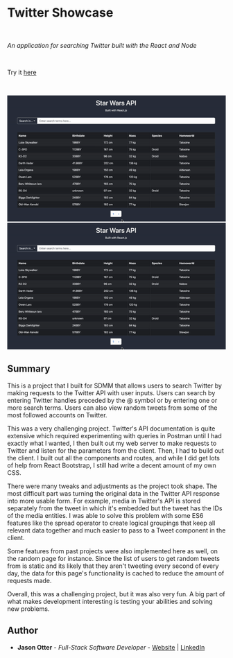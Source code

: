 # Twitter Showcase

<br>

_An application for searching Twitter built with the React and Node_

<br>

Try it [here](https://papaya-jalebi-21db43.netlify.app/)

<br>

![Twitter Showcase Search Demo](https://github.com/j-otterbox/star-wars-api/blob/main/starwars-api-demo.gif "Twitter Showcase search function in use")
![Twitter Showcase Random Demo](https://github.com/j-otterbox/star-wars-api/blob/main/starwars-api-demo.gif "Twitter Showcase random function in use")

## Summary

This is a project that I built for SDMM that allows users to search Twitter by making requests to the Twitter API with user inputs. Users can search by entering Twitter handles preceded by the @ symbol or by entering one or more search terms. Users can also view random tweets from some of the most followed accounts on Twitter. 

This was a very challenging project. Twitter's API documentation is quite extensive which required experimenting with queries in Postman until I had exactly what I wanted, I then built out my web server to make requests to Twitter and listen for the parameters from the client. Then, I had to build out the client. I built out all the components and routes, and while I did get lots of help from React Bootstrap, I still had write a decent amount of my own CSS. 

There were many tweaks and adjustments as the project took shape. The most difficult part was turning the original data in the Twitter API response into more usable form. For example, media in Twitter's API is stored separately from the tweet in which it's embedded but the tweet has the IDs of the media entities. I was able to solve this problem with some ES6 features like the spread operator to create logical groupings that keep all relevant data together and much easier to pass to a Tweet component in the client.

Some features from past projects were also implemented here as well, on the random page for instance. Since the list of users to get random tweets from is static and its likely that they aren't tweeting every second of every day, the data for this page's functionality is cached to reduce the amount of requests made.

Overall, this was a challenging project, but it was also very fun. A big part of what makes development interesting is testing your abilities and solving new problems.

## Author

- **Jason Otter** - _Full-Stack Software Developer_ - [Website](https://jason-otter.netlify.app/) | [LinkedIn](https://www.linkedin.com/in/jason-otter/)

